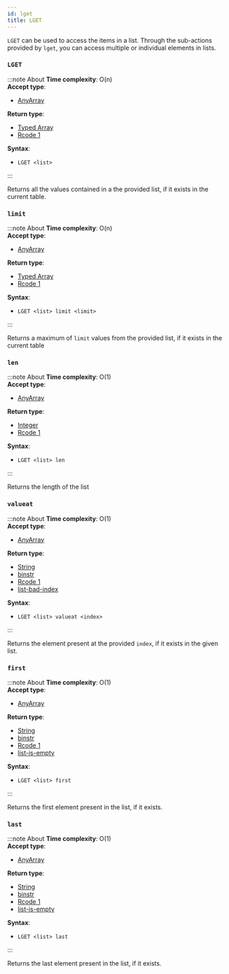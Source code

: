 ```yaml
---
id: lget
title: LGET
---
```

`LGET` can be used to access the items in a list. Through the sub-actions provided by `lget`,
 you can access multiple or individual elements in lists.
### `LGET`
:::note About
**Time complexity**: O(n)  
**Accept type**:

- [AnyArray](../protocol/data-types.md#any-array)

**Return type**:

- [Typed Array](../protocol/data-types.md#typed-array)
- [Rcode 1](../protocol/response-codes.md)

**Syntax**:

- `LGET <list>`

:::

Returns all the values contained in a the provided list, if it exists in the current
table.


### `limit`
:::note About
**Time complexity**: O(n)  
**Accept type**:

- [AnyArray](../protocol/data-types.md#any-array)

**Return type**:

- [Typed Array](../protocol/data-types.md#typed-array)
- [Rcode 1](../protocol/response-codes.md)

**Syntax**:

- `LGET <list> limit <limit>`

:::

Returns a maximum of `limit` values from the provided list, if it exists in the current table

### `len`
:::note About
**Time complexity**: O(1)  
**Accept type**:

- [AnyArray](../protocol/data-types.md#any-array)

**Return type**:

- [Integer](../protocol/skyhash.md#unsigned-integers-)
- [Rcode 1](../protocol/response-codes.md)

**Syntax**:

- `LGET <list> len`

:::

Returns the length of the list

### `valueat`
:::note About
**Time complexity**: O(1)  
**Accept type**:

- [AnyArray](../protocol/data-types.md#any-array)

**Return type**:

- [String](../protocol/skyhash.md#strings-)
- [binstr](../protocol/skyhash.md#strings-)
- [Rcode 1](../protocol/response-codes.md)
- [list-bad-index](../protocol/errors.md#table-of-errors)

**Syntax**:

- `LGET <list> valueat <index>`

:::

Returns the element present at the provided `index`, if it exists in the given list.

### `first`
:::note About
**Time complexity**: O(1)  
**Accept type**:

- [AnyArray](../protocol/data-types.md#any-array)

**Return type**:

- [String](../protocol/skyhash.md#strings-)
- [binstr](../protocol/skyhash.md#strings-)
- [Rcode 1](../protocol/response-codes.md)
- [list-is-empty](../protocol/errors.md#table-of-errors)

**Syntax**:

- `LGET <list> first`

:::

Returns the first element present in the list, if it exists.

### `last`
:::note About
**Time complexity**: O(1)  
**Accept type**:

- [AnyArray](../protocol/data-types.md#any-array)

**Return type**:

- [String](../protocol/skyhash.md#strings-)
- [binstr](../protocol/skyhash.md#strings-)
- [Rcode 1](../protocol/response-codes.md)
- [list-is-empty](../protocol/errors.md#table-of-errors)

**Syntax**:

- `LGET <list> last`

:::

Returns the last element present in the list, if it exists.

